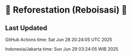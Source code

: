 
# 🌳 Reforestation (Reboisasi) 🌲

## Last Updated

GitHub Actions time: Sat Jun 28 20:24:05 UTC 2025

Indonesia/Jakarta time: Sun Jun 29 03:24:05 WIB 2025
